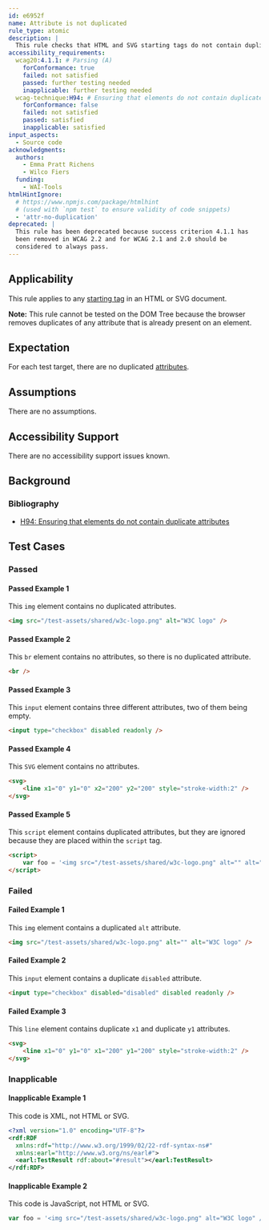 ```yaml
---
id: e6952f
name: Attribute is not duplicated
rule_type: atomic
description: |
  This rule checks that HTML and SVG starting tags do not contain duplicated attributes.
accessibility_requirements:
  wcag20:4.1.1: # Parsing (A)
    forConformance: true
    failed: not satisfied
    passed: further testing needed
    inapplicable: further testing needed
  wcag-technique:H94: # Ensuring that elements do not contain duplicate attributes
    forConformance: false
    failed: not satisfied
    passed: satisfied
    inapplicable: satisfied
input_aspects:
  - Source code
acknowledgments:
  authors:
    - Emma Pratt Richens
    - Wilco Fiers
  funding:
    - WAI-Tools
htmlHintIgnore:
  # https://www.npmjs.com/package/htmlhint
  # (used with `npm test` to ensure validity of code snippets)
  - 'attr-no-duplication'
deprecated: |
  This rule has been deprecated because success criterion 4.1.1 has 
  been removed in WCAG 2.2 and for WCAG 2.1 and 2.0 should be 
  considered to always pass.
---
```


## Applicability

This rule applies to any [starting tag](https://www.w3.org/TR/html5/syntax.html#start-tags) in an HTML or SVG document.

**Note:** This rule cannot be tested on the DOM Tree because the browser removes duplicates of any attribute that is already present on an element.

## Expectation

For each test target, there are no duplicated [attributes](https://www.w3.org/TR/html5/syntax.html#elements-attributes).

## Assumptions

There are no assumptions.

## Accessibility Support

There are no accessibility support issues known.

## Background

### Bibliography

- [H94: Ensuring that elements do not contain duplicate attributes](https://www.w3.org/WAI/WCAG22/Techniques/html/H94)

## Test Cases

### Passed

#### Passed Example 1

This `img` element contains no duplicated attributes.

```html
<img src="/test-assets/shared/w3c-logo.png" alt="W3C logo" />
```

#### Passed Example 2

This `br` element contains no attributes, so there is no duplicated attribute.

```html
<br />
```

#### Passed Example 3

This `input` element contains three different attributes, two of them being empty.

```html
<input type="checkbox" disabled readonly />
```

#### Passed Example 4

This `SVG` element contains no attributes.

```html
<svg>
	<line x1="0" y1="0" x2="200" y2="200" style="stroke-width:2" />
</svg>
```

#### Passed Example 5

This `script` element contains duplicated attributes, but they are ignored because they are placed within the `script` tag.

```html
<script>
	var foo = '<img src="/test-assets/shared/w3c-logo.png" alt="" alt="W3C logo" />'
</script>
```

### Failed

#### Failed Example 1

This `img` element contains a duplicated `alt` attribute.

```html
<img src="/test-assets/shared/w3c-logo.png" alt="" alt="W3C logo" />
```

#### Failed Example 2

This `input` element contains a duplicate `disabled` attribute.

```html
<input type="checkbox" disabled="disabled" disabled readonly />
```

#### Failed Example 3

This `line` element contains duplicate `x1` and duplicate `y1` attributes.

```html
<svg>
	<line x1="0" y1="0" x1="200" y1="200" style="stroke-width:2" />
</svg>
```

### Inapplicable

#### Inapplicable Example 1

This code is XML, not HTML or SVG.

```xml
<?xml version="1.0" encoding="UTF-8"?>
<rdf:RDF
  xmlns:rdf="http://www.w3.org/1999/02/22-rdf-syntax-ns#"
  xmlns:earl="http://www.w3.org/ns/earl#">
  <earl:TestResult rdf:about="#result"></earl:TestResult>
</rdf:RDF>
```

#### Inapplicable Example 2

This code is JavaScript, not HTML or SVG.

```js
var foo = '<img src="/test-assets/shared/w3c-logo.png" alt="W3C logo" />'
```
